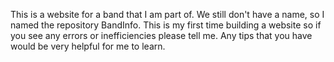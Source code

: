 This is a website for a band that I am part of. We still don't have a name, so I named the repository BandInfo. This is my first time building a website so if you see any errors or inefficiencies please tell me. Any tips that you have would be very helpful for me to learn.
